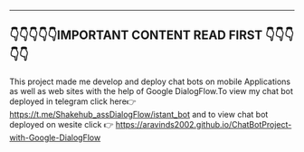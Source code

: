 -----------------------------------------------------
👇👇👇👇👇IMPORTANT CONTENT READ FIRST 👇👇👇👇👇
-----------------------------------------------------

This project made me develop and deploy chat bots on mobile Applications as well as web sites with the help of Google DialogFlow.To view my chat bot deployed in telegram click here👉 https://t.me/Shakehub_assDialogFlow/istant_bot and to view chat bot deployed on wesite click 👉 https://aravinds2002.github.io/ChatBotProject-with-Google-DialogFlow
